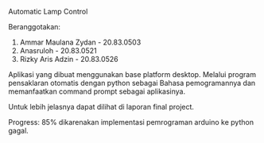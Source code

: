 Automatic Lamp Control

Beranggotakan: 
1. Ammar Maulana Zydan - 20.83.0503
2. Anasruloh - 20.83.0521
3. Rizky Aris Adzin - 20.83.0526


Aplikasi yang dibuat menggunakan base platform desktop. 
Melalui program pensaklaran otomatis dengan python sebagai Bahasa pemogramannya 
dan memanfaatkan command prompt sebagai aplikasinya.

Untuk lebih jelasnya dapat dilihat di laporan final project.

Progress: 85% dikarenakan implementasi pemrograman arduino ke python gagal.
